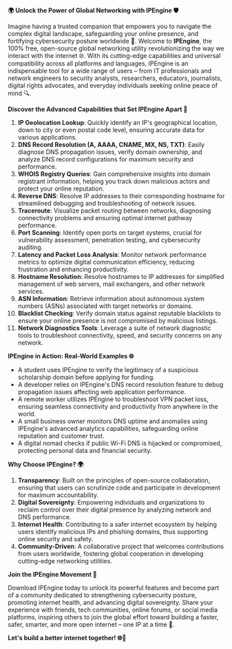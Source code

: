 **🌍 Unlock the Power of Global Networking with IPEngine 🛡️**

Imagine having a trusted companion that empowers you to navigate the complex digital landscape, safeguarding your online presence, and fortifying cybersecurity posture worldwide 🚀. Welcome to **IPEngine**, the 100% free, open-source global networking utility revolutionizing the way we interact with the internet 🌐. With its cutting-edge capabilities and universal compatibility across all platforms and languages, IPEngine is an indispensable tool for a wide range of users – from IT professionals and network engineers to security analysts, researchers, educators, journalists, digital rights advocates, and everyday individuals seeking online peace of mind 🔍.

**Discover the Advanced Capabilities that Set IPEngine Apart 📡**

1.  **IP Geolocation Lookup**: Quickly identify an IP's geographical location, down to city or even postal code level, ensuring accurate data for various applications.
2.  **DNS Record Resolution (A, AAAA, CNAME, MX, NS, TXT)**: Easily diagnose DNS propagation issues, verify domain ownership, and analyze DNS record configurations for maximum security and performance.
3.  **WHOIS Registry Queries**: Gain comprehensive insights into domain registrant information, helping you track down malicious actors and protect your online reputation.
4.  **Reverse DNS**: Resolve IP addresses to their corresponding hostname for streamlined debugging and troubleshooting of network issues.
5.  **Traceroute**: Visualize packet routing between networks, diagnosing connectivity problems and ensuring optimal internet pathway performance.
6.  **Port Scanning**: Identify open ports on target systems, crucial for vulnerability assessment, penetration testing, and cybersecurity auditing.
7.  **Latency and Packet Loss Analysis**: Monitor network performance metrics to optimize digital communication efficiency, reducing frustration and enhancing productivity.
8.  **Hostname Resolution**: Resolve hostnames to IP addresses for simplified management of web servers, mail exchangers, and other network services.
9.  **ASN Information**: Retrieve information about autonomous system numbers (ASNs) associated with target networks or domains.
10.  **Blacklist Checking**: Verify domain status against reputable blacklists to ensure your online presence is not compromised by malicious listings.
11.  **Network Diagnostics Tools**: Leverage a suite of network diagnostic tools to troubleshoot connectivity, speed, and security concerns on any network.

**IPEngine in Action: Real-World Examples 🌐**

*   A student uses IPEngine to verify the legitimacy of a suspicious scholarship domain before applying for funding.
*   A developer relies on IPEngine's DNS record resolution feature to debug propagation issues affecting web application performance.
*   A remote worker utilizes IPEngine to troubleshoot VPN packet loss, ensuring seamless connectivity and productivity from anywhere in the world.
*   A small business owner monitors DNS uptime and anomalies using IPEngine's advanced analytics capabilities, safeguarding online reputation and customer trust.
*   A digital nomad checks if public Wi-Fi DNS is hijacked or compromised, protecting personal data and financial security.

**Why Choose IPEngine? 🌍**

1.  **Transparency**: Built on the principles of open-source collaboration, ensuring that users can scrutinize code and participate in development for maximum accountability.
2.  **Digital Sovereignty**: Empowering individuals and organizations to reclaim control over their digital presence by analyzing network and DNS performance.
3.  **Internet Health**: Contributing to a safer internet ecosystem by helping users identify malicious IPs and phishing domains, thus supporting online security and safety.
4.  **Community-Driven**: A collaborative project that welcomes contributions from users worldwide, fostering global cooperation in developing cutting-edge networking utilities.

**Join the IPEngine Movement 🚀**

Download IPEngine today to unlock its powerful features and become part of a community dedicated to strengthening cybersecurity posture, promoting internet health, and advancing digital sovereignty. Share your experience with friends, tech communities, online forums, or social media platforms, inspiring others to join the global effort toward building a faster, safer, smarter, and more open internet – one IP at a time 🔑.

**Let's build a better internet together! 🌐📡**